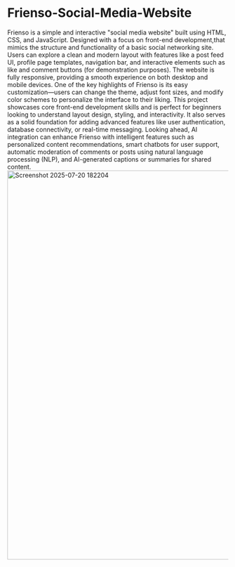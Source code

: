 # Frienso-Social-Media-Website
Frienso is a simple and interactive "social media website" built using HTML, CSS, and JavaScript. Designed with a focus on front-end development,that mimics the structure and functionality of a basic social networking site. Users can explore a clean and modern layout with features like a post feed UI, profile page templates, navigation bar, and interactive elements such as like and comment buttons (for demonstration purposes). 
The website is fully responsive, providing a smooth experience on both desktop and mobile devices. One of the key highlights of Frienso is its easy customization—users can change the theme, adjust font sizes, and modify color schemes to personalize the interface to their liking. This project showcases core front-end development skills and is perfect for beginners looking to understand layout design, styling, and interactivity. It also serves as a solid foundation for adding advanced features like user authentication, database connectivity, or real-time messaging. 
Looking ahead, AI integration can enhance Frienso with intelligent features such as personalized content recommendations, smart chatbots for user support, automatic moderation of comments or posts using natural language processing (NLP), and AI-generated captions or summaries for shared content.
<img width="1806" height="886" alt="Screenshot 2025-07-20 182204" src="https://github.com/user-attachments/assets/e101b4eb-ea51-4ca7-9f2b-b72cad199d9a" />
